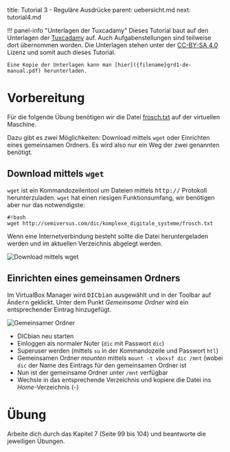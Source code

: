 title: Tutorial 3 - Reguläre Ausdrücke
parent: uebersicht.md
next: tutorial4.md

!!! panel-info "Unterlagen der Tuxcadamy"
    Dieses Tutorial baut auf den Unterlagen der [Tuxcadamy](https://www.tuxcademy.org/) auf. Auch Aufgabenstellungen
    sind teilweise dort übernommen worden. Die Unterlagen stehen unter der [CC-BY-SA 4.0](http://creativecommons.org/licenses/by-sa/4.0/)
    Lizenz und somit auch dieses Tutorial.

    Eine Kopie der Unterlagen kann man [hier]({filename}grd1-de-manual.pdf) herunterladen.

# Vorbereitung

Für die folgende Übung benötigen wir die Datei [frosch.txt]({filename}frosch.txt) auf der virtuellen Maschine.

Dazu gibt es zwei Möglichkeiten: Download mittels `wget` oder Einrichten eines gemeinsamen Ordners. Es wird also nur
ein Weg der zwei genannten benötigt.

## Download mittels `wget`
`wget` ist ein Kommandozeilentool um Dateien mittels <tt>http://</tt> Protokoll herunterzuladen. `wget` hat einen riesigen
Funktionsumfang, wir benötigen aber nur das notwendigste:

    #!bash
    wget http://semiversus.com/dic/komplexe_digitale_systeme/frosch.txt

Wenn eine Internetverbindung besteht sollte die Datei heruntergeladen werden und im aktuellen Verzeichnis abgelegt werden.

![Download mittels wget]({filename}tutorial_wget.png)

## Einrichten eines gemeinsamen Ordners

Im VirtualBox Manager wird <tt>DICbian</tt> ausgewählt und in der Toolbar auf <tt>Ändern</tt> geklickt. Unter dem Punkt
*Gemeinsame Ordner* wird ein entsprechender Eintrag hinzugefügt. 

![Gemeinsamer Ordner]({filename}tutorial_shared_folder.png)

* DICbian neu starten
* Einloggen als normaler Nuter (`dic` mit Passwort `dic`)
* Superuser werden (mittels `su` in der Kommandozeile und Passwort `htl`)
* Gemeinsamen Ordner *mounten* mittels `mount -t vboxsf dic /mnt` (wobei `dic` der Name des Eintrags für den gemeinsamen Ordner ist
* Nun ist der gemeinsame Ordner unter `/mnt` verfügbar
* Wechsle in das entsprechende Verzeichnis und kopiere die Datei ins *Home*-Verzeichnis (`~`)

# Übung

Arbeite dich durch das Kapitel 7 (Seite 99 bis 104) und beantworte die jeweiligen Übungen. 
